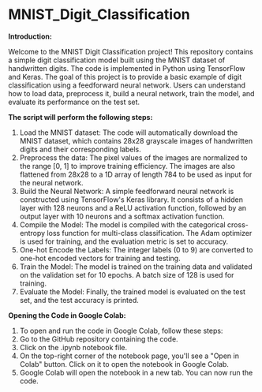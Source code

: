 # MNIST_Digit_Classification
**Introduction:**

Welcome to the MNIST Digit Classification project! This repository contains a simple digit classification model built using the MNIST dataset of handwritten digits. The code is implemented in Python using TensorFlow and Keras.
The goal of this project is to provide a basic example of digit classification using a feedforward neural network. Users can understand how to load data, preprocess it, build a neural network, train the model, and evaluate its performance on the test set.

**The script will perform the following steps:**
1. Load the MNIST dataset: The code will automatically download the MNIST dataset, which contains 28x28 grayscale images of handwritten digits and their corresponding labels.
2. Preprocess the data: The pixel values of the images are normalized to the range [0, 1] to improve training efficiency. The images are also flattened from 28x28 to a 1D array of length 784 to be used as input for the neural network.
3. Build the Neural Network: A simple feedforward neural network is constructed using TensorFlow's Keras library. It consists of a hidden layer with 128 neurons and a ReLU activation function, followed by an output layer with 10 neurons and a softmax activation function.
4. Compile the Model: The model is compiled with the categorical cross-entropy loss function for multi-class classification. The Adam optimizer is used for training, and the evaluation metric is set to accuracy.
5. One-hot Encode the Labels: The integer labels (0 to 9) are converted to one-hot encoded vectors for training and testing.
6. Train the Model: The model is trained on the training data and validated on the validation set for 10 epochs. A batch size of 128 is used for training.
7. Evaluate the Model: Finally, the trained model is evaluated on the test set, and the test accuracy is printed.
   
**Opening the Code in Google Colab:**
1. To open and run the code in Google Colab, follow these steps:
2. Go to the GitHub repository containing the code.
3. Click on the .ipynb notebook file.
4. On the top-right corner of the notebook page, you'll see a "Open in Colab" button. Click on it to open the notebook in Google Colab.
5. Google Colab will open the notebook in a new tab. You can now run the code.
